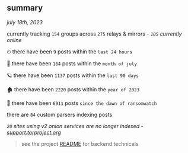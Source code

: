 
## summary
_july 18th, 2023_

currently tracking `154` groups across `275` relays & mirrors - _`105` currently online_

⏲ there have been `9` posts within the `last 24 hours`

🦈 there have been `164` posts within the `month of july`

🪐 there have been `1137` posts within the `last 90 days`

🏚 there have been `2220` posts within the `year of 2023`

🦕 there have been `6911` posts `since the dawn of ransomwatch`

there are `84` custom parsers indexing posts

_`20` sites using v2 onion services are no longer indexed - [support.torproject.org](https://support.torproject.org/onionservices/v2-deprecation/)_

> see the project [README](https://github.com/joshhighet/ransomwatch#ransomwatch--) for backend technicals
